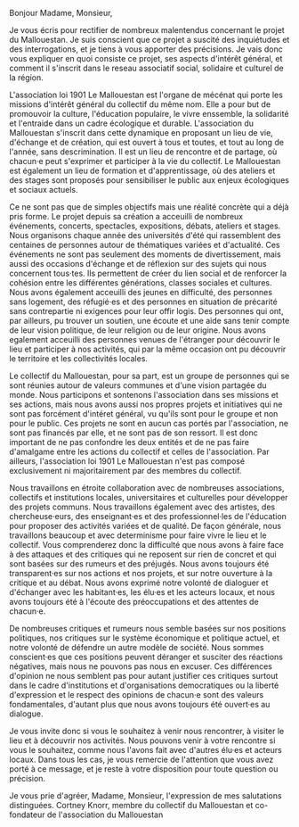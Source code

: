 Bonjour Madame, Monsieur,

Je vous écris pour rectifier de nombreux malentendus concernant le projet du Mallouestan. Je suis conscient que ce projet a suscité des inquiétudes et des interrogations, et je tiens à vous apporter des précisions. Je vais donc vous expliquer en quoi consiste ce projet, ses aspects d'intérêt général, et comment il s'inscrit dans le reseau associatif social, solidaire et culturel de la région.

L'association loi 1901 Le Mallouestan est l'organe de mécénat qui porte les missions d'intérêt général du collectif du même nom. Elle a pour but de promouvoir la culture, l'éducation populaire, le vivre enssemble, la solidarité et l'entraide dans un cadre écologique et durable. L'association du Mallouestan s'inscrit dans cette dynamique en proposant un lieu de vie, d'échange et de création, qui est ouvert à tous et toutes, et tout au long de l'année, sans descrimination. Il est un lieu de rencontre et de partage, où chacun·e peut s'exprimer et participer à la vie du collectif. Le Mallouestan est également un lieu de formation et d'apprentissage, où des ateliers et des stages sont proposés pour sensibiliser le public aux enjeux écologiques et sociaux actuels. 

Ce ne sont pas que de simples objectifs mais une réalité concrète qui a déjà pris forme. Le projet depuis sa création a acceuilli de nombreux événements, concerts, spectacles, expositions, débats, ateliers et stages. Nous organisons chaque année des universités d'été qui rassemblent des centaines de personnes autour de thématiques variées et d'actualité. Ces événements ne sont pas seulement des moments de divertissement, mais aussi des occasions d'échange et de réflexion sur des sujets qui nous concernent tous·tes. Ils permettent de créer du lien social et de renforcer la cohésion entre les différentes générations, classes sociales et cultures. Nous avons également acceuilli des jeunes en difficulté, des personnes sans logement, des réfugié·es et des personnes en situation de précarité sans contrepartie ni exigences pour leur offir logis. Des personnes qui ont, par ailleurs, pu trouver un soutien, une écoute et une aide sans tenir compte de leur vision politique, de leur religion ou de leur origine. Nous avons egalement acceuilli des personnes venues de l'étranger pour découvrir le lieu et participer à nos activités, qui par la même occasion ont pu découvrir le territoire et les collectivités locales.

Le collectif du Mallouestan, pour sa part, est un groupe de personnes qui se sont réunies autour de valeurs communes et d'une vision partagée du monde. Nous participons et sontenons l'association dans ses missions et ses actions, mais nous avons aussi nos propres projets et initiatives qui ne sont pas forcément d'intéret général, vu qu'ils sont pour le groupe et non pour le public. Ces projets ne sont en aucun cas portés par l'association, ne sont pas financés par elle, et ne sont pas de son ressort. Il est donc important de ne pas confondre les deux entités et de ne pas faire d'amalgame entre les actions du collectif et celles de l'association. Par ailleurs, l'association loi 1901 Le Mallouestan n'est pas composé exclusivement ni majoritairement par des membres du collectif.

Nous travaillons en étroite collaboration avec de nombreuses associations, collectifs et institutions locales, universitaires et culturelles pour développer des projets communs. Nous travaillons également avec des artistes, des chercheuse·eurs, des enseignant·es et des professionnel·les de l'éducation pour proposer des activités variées et de qualité. De façon générale, nous travaillons beaucoup et avec determinisme pour faire vivre le lieu et le collectif. Vous comprenderez donc la difficulté que nous avons à faire face à des attaques et des critiques qui ne reposent sur rien de concret et qui sont basées sur des rumeurs et des préjugés. Nous avons toujours été transparent·es sur nos actions et nos projets, et sur notre ouverture à la critique et au débat. Nous avons exprimé notre volonté de dialoguer et d'échanger avec les habitant·es, les élu·es et les acteurs locaux, et nous avons toujours été à l'écoute des préoccupations et des attentes de chacun·e. 

De nombreuses critiques et rumeurs nous semble basées sur nos positions politiques, nos critiques sur le système économique et politique actuel, et notre volonté de défendre un autre modèle de société. Nous sommes conscient·es que ces positions peuvent déranger et susciter des réactions négatives, mais nous ne pouvons pas nous en excuser. Ces différences d'opinion ne nous semblent pas pour autant justifier ces critiques surtout dans le cadre d'institutions et d'organisations democratiques ou la liberté d'expression et le respect des opinions de chacun·e sont des valeurs fondamentales, d'autant plus que nous avons toujours été ouvert·es au dialogue. 

Je vous invite donc si vous le souhaitez à venir nous rencontrer, à visiter le lieu et à découvrir nos activités. Nous pouvons venir à votre rencontre si vous le souhaitez, comme nous l'avons fait avec d'autres élu·es et acteurs locaux. Dans tous les cas, je vous remercie de l'attention que vous avez porté à ce message, et je reste à votre disposition pour toute question ou précision.

Je vous prie d'agréer, Madame, Monsieur, l'expression de mes salutations distinguées.
Cortney Knorr, membre du collectif du Mallouestan et co-fondateur de l'association du Mallouestan
